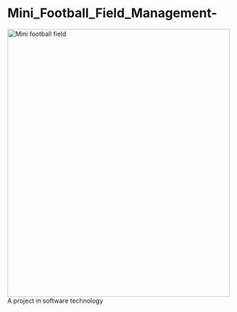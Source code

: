 # Mini_Football_Field_Management-
<img src="https://blog.xplorrecreation.com/hs-fs/hubfs/sports-field-management-blog.png?width=1037&name=sports-field-management-blog.png" alt="Mini football field" width="500" height="600">
A project in software technology 
